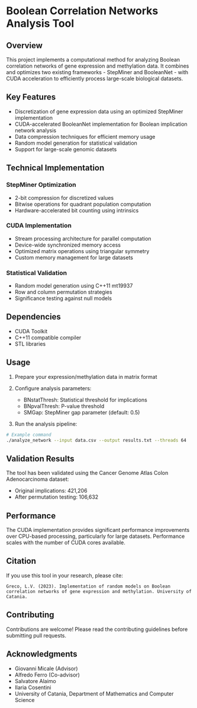 # Boolean Correlation Networks Analysis Tool

## Overview
This project implements a computational method for analyzing Boolean correlation networks of gene expression and methylation data. It combines and optimizes two existing frameworks - StepMiner and BooleanNet - with CUDA acceleration to efficiently process large-scale biological datasets.

## Key Features
- Discretization of gene expression data using an optimized StepMiner implementation
- CUDA-accelerated BooleanNet implementation for Boolean implication network analysis
- Data compression techniques for efficient memory usage
- Random model generation for statistical validation
- Support for large-scale genomic datasets

## Technical Implementation
### StepMiner Optimization
- 2-bit compression for discretized values
- Bitwise operations for quadrant population computation
- Hardware-accelerated bit counting using intrinsics

### CUDA Implementation
- Stream processing architecture for parallel computation
- Device-wide synchronized memory access
- Optimized matrix operations using triangular symmetry
- Custom memory management for large datasets

### Statistical Validation
- Random model generation using C++11 mt19937
- Row and column permutation strategies
- Significance testing against null models

## Dependencies
- CUDA Toolkit
- C++11 compatible compiler
- STL libraries

## Usage
1. Prepare your expression/methylation data in matrix format
2. Configure analysis parameters:
   - BNstatThresh: Statistical threshold for implications
   - BNpvalThresh: P-value threshold
   - SMGap: StepMiner gap parameter (default: 0.5)

3. Run the analysis pipeline:
```bash
# Example command
./analyze_network --input data.csv --output results.txt --threads 64
```

## Validation Results
The tool has been validated using the Cancer Genome Atlas Colon Adenocarcinoma dataset:
- Original implications: 421,206
- After permutation testing: 106,632

## Performance
The CUDA implementation provides significant performance improvements over CPU-based processing, particularly for large datasets. Performance scales with the number of CUDA cores available.

## Citation
If you use this tool in your research, please cite:
```
Greco, L.V. (2023). Implementation of random models on Boolean correlation networks of gene expression and methylation. University of Catania.
```

## Contributing
Contributions are welcome! Please read the contributing guidelines before submitting pull requests.

## Acknowledgments
- Giovanni Micale (Advisor)
- Alfredo Ferro (Co-advisor)
- Salvatore Alaimo
- Ilaria Cosentini
- University of Catania, Department of Mathematics and Computer Science
